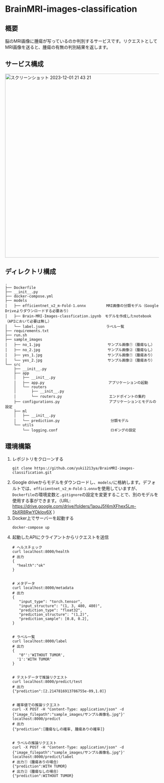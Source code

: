 # BrainMRI-images-classification
## 概要
脳のMRI画像に腫瘍が写っているのか判別するサービスです。リクエストとしてMRI画像を送ると、腫瘍の有無の判別結果を返します。
## サービス構成
<img width="600" alt="スクリーンショット 2023-12-01 21 43 21" src="https://github.com/yuki1213ya/BrainMRI-images-classification/assets/136120500/1fd3bc79-0be0-4201-ad24-8ee6a256cd45">

## ディレクトリ構成
```
.
├── Dockerfile
├── __init__.py
├── docker-compose.yml
├── models
│   ├── efficientnet_v2_m-Fold-1.onnx　 　　　　MRI画像の分類モデル（Google Driveよりダウンロードする必要あり）
│   ├── Brain-MRI-Images-classfication.ipynb　モデルを作成したnotebook（APIにおいて必要は無し）
│   └── label.json　　　　　　　　　　　　　　　　　ラベル一覧
├── requirements.txt
├── run.sh
├── sample_images
│   ├── no_1.jpg　　　　　　　　　　　　　　 　　　　サンプル画像①（腫瘍なし）　　　　　　　　　
│   ├── no_2.jpg　　　　　　　　　　　　　　 　　　　サンプル画像②（腫瘍なし）　　　　　　　　　
│   ├── yes_1.jpg　　　　　　　　　　　　　　　　　　サンプル画像①（腫瘍あり）　　　
│   └── yes_2.jpg　　　　　　　　　　　　　　　　　　サンプル画像②（腫瘍あり）　　　
└── src
    ├── __init__.py
    ├── app
    │   ├── __init__.py
    │   ├── app.py　　　　　　　　　　　　　 　　　　アプリケーションの起動
    │   └── routers
    │       ├── __init__.py
    │       └── routers.py　　　　　　　　　　　　　エンドポイントの集約
    ├── configurations.py　　　　　　　　　 　　　　アプリケーションとモデルの設定
    ├── ml
    │   ├── __init__.py
    │   └── prediction.py　　　　　　　　　　　　　　分類モデル
    └── utils
        └── logging.conf　　　　　　　　　　 　　　　ロギングの設定
```
## 環境構築
1. レポジトリをクローンする
   ```
   git clone https://github.com/yuki1213ya/BrainMRI-images-classification.git
   ```  
2. Google driveからモデルをダウンロードし、`models/`に格納します。デフォルトでは、`efficientnet_v2_m-Fold-1.onnx`を使用していますが、`Dockerfile`の環境変数と`.gitignore`の設定を変更することで、別のモデルを使用する事ができます。（URL: https://drive.google.com/drive/folders/1aouJ5f4mXFhex5Lm-5bXR8RwYOklov6X ）
3. Docker上でサーバーを起動する
   ```
   docker-compose up
   ```
4. 起動したAPIにクライアントからリクエストを送信
   ```
   # ヘルスチェック
   curl localhost:8000/health
   # 出力
   {
     "health":"ok"
   }

   
   # メタデータ
   curl localhost:8000/metadata
   # 出力
   {
      "input_type": "torch.tensor",
      "input_structure": "(1, 3, 480, 480)",
      "prediction_type": "float32",
      "prediction_structure": "(1,2)",
      "prediction_sample": [0.8, 0.2],
   }


   # ラベル一覧
   curl localhost:8000/label
   # 出力
   {
      "0"':'WITHOUT TUMOR',
     '1':'WITH TUMOR'
   }


   # テストデータで推論リクエスト
   curl localhost:8000/predict/test
   # 出力
   {"prediction":[2.2147816913786755e-09,1.0]}


   # 確率値での推論リクエスト
   curl -X POST -H "Content-Type: application/json" -d {"image_filepath":"sample_images/サンプル画像名.jpg"}' localhost:8000/predict
   # 出力
   {"prediction":[腫瘍なしの確率, 腫瘍ありの確率]}


   # ラベルの推論リクエスト
   curl -X POST -H "Content-Type: application/json" -d {"image_filepath":"sample_images/サンプル画像名.jpg"}' localhost:8000/predict/label
   # 出力①（腫瘍ありの場合）
   {"prediction":WITH TUMOR}
   # 出力②（腫瘍なしの場合）
   {"prediction":WITHOUT TUMOR}
   
   
   ```
